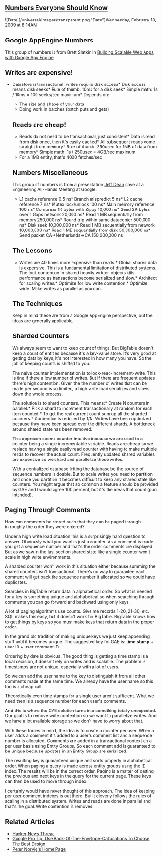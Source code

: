 ## [Numbers Everyone Should Know](/blog/2009/2/18/numbers-everyone-should-know.html)

<div class="journal-entry-tag journal-entry-tag-post-title"><span class="posted-on">![Date](/universal/images/transparent.png "Date")Wednesday, February 18, 2009 at 8:14AM</span></div>

<div class="body">

## Google AppEngine Numbers

This group of numbers is from Brett Slatkin in [Building Scalable Web Apps with Google App Engine](http://sites.google.com/site/io/building-scalable-web-applications-with-google-app-engine).

## Writes are expensive!

*   Datastore is transactional: writes require disk access*   Disk access means disk seeks*   Rule of thumb: 10ms for a disk seek*   Simple math: 1s / 10ms = 100 seeks/sec maximum*   Depends on:  
    * The size and shape of your data  
    * Doing work in batches (batch puts and gets)  

    ## Reads are cheap!

    *   Reads do not need to be transactional, just consistent*   Data is read from disk once, then it's easily cached*   All subsequent reads come straight from memory*   Rule of thumb: 250usec for 1MB of data from memory*   Simple math: 1s / 250usec = 4GB/sec maximum  
    * For a 1MB entity, that's 4000 fetches/sec  

    ## Numbers Miscellaneous

    This group of numbers is from a presentation [Jeff Dean](http://moderator.appspot.com/#9/e=c9&t=Numbers+everyone+should+know) gave at a Engineering All-Hands Meeting at Google.  

    *   L1 cache reference 0.5 ns*   Branch mispredict 5 ns*   L2 cache reference 7 ns*   Mutex lock/unlock 100 ns*   Main memory reference 100 ns*   Compress 1K bytes with Zippy 10,000 ns*   Send 2K bytes over 1 Gbps network 20,000 ns*   Read 1 MB sequentially from memory 250,000 ns*   Round trip within same datacenter 500,000 ns*   Disk seek 10,000,000 ns*   Read 1 MB sequentially from network 10,000,000 ns*   Read 1 MB sequentially from disk 30,000,000 ns*   Send packet CA->Netherlands->CA 150,000,000 ns  

    ## The Lessons

    *   Writes are 40 times more expensive than reads.*   Global shared data is expensive. This is a fundamental limitation of distributed systems. The lock contention in shared heavily written objects kills performance as transactions become serialized and slow.*   Architect for scaling writes.*   Optimize for low write contention.*   Optimize wide. Make writes as parallel as you can.  

    ## The Techniques

    Keep in mind these are from a Google AppEngine perspective, but the ideas are generally applicable.  

    ## Sharded Counters

    We always seem to want to keep count of things. But BigTable doesn't keep a count of entities because it's a key-value store. It's very good at getting data by keys, it's not interested in how many you have. So the job of keeping counts is shifted to you.  

    The naive counter implementation is to lock-read-increment-write. This is fine if there a low number of writes. But if there are frequent updates there's high contention. Given the the number of writes that can be made per second is so limited, a high write load serializes and slows down the whole process.  

    The solution is to shard counters. This means:*   Create N counters in parallel.*   Pick a shard to increment transactionally at random for each item counted.*   To get the real current count sum up all the sharded counters.*   Contention is reduced by 1/N. Writes have been optimized because they have been spread over the different shards. A bottleneck around shared state has been removed.  

    This approach seems counter-intuitive because we are used to a counter being a single incrementable variable. Reads are cheap so we replace having a single easily read counter with having to make multiple reads to recover the actual count. Frequently updated shared variables are expensive so we shard and parallelize those writes.  

    With a centralized database letting the database be the source of sequence numbers is doable. But to scale writes you need to partition and once you partition it becomes difficult to keep any shared state like counters. You might argue that so common a feature should be provided by GAE and I would agree 100 percent, but it's the ideas that count (pun intended).

## Paging Through Comments

How can comments be stored such that they can be paged through  
in roughly the order they were entered?  

Under a high write load situation this is a surprisingly hard question to answer. Obviously what you want is just a counter. As a comment is made you get a sequence number and that's the order comments are displayed. But as we saw in the last section shared state like a single counter won't scale in high write environments.  

A sharded counter won't work in this situation either because summing the shared counters isn't transactional. There's no way to guarantee each comment will get back the sequence number it allocated so we could have duplicates.  

Searches in BigTable return data in alphabetical order. So what is needed for a key is something unique and alphabetical so when searching through comments you can go forward and backward using only keys.  

A lot of paging algorithms use counts. Give me records 1-20, 21-30, etc. SQL makes this easy, but it doesn't work for BigTable. BigTable knows how to get things by keys so you must make keys that return data in the proper order.  

In the grand old tradition of making unique keys we just keep appending stuff until it becomes unique. The suggested key for GAE is: **time stamp** + user ID + user comment ID.  

Ordering by date is obvious. The good thing is getting a time stamp is a local decision, it doesn't rely on writes and is scalable. The problem is timestamps are not unique, especially with a lot of users.  

So we can add the user name to the key to distinguish it from all other comments made at the same time. We already have the user name so this too is a cheap call.  

Theoretically even time stamps for a single user aren't sufficient. What we need then is a sequence number for each user's comments.  

And this is where the GAE solution turns into something totally unexpected. Our goal is to remove write contention so we want to parallelize writes. And we have a lot available storage so we don't have to worry about that.  

With these forces in mind, the idea is to create a counter per user. When a user adds a comment it's added to a user's comment list and a sequence number is allocated. Comments are added in a transactional context on a per user basis using Entity Groups. So each comment add is guaranteed to be unique because updates in an Entity Group are serialized.  

The resulting key is guaranteed unique and sorts properly in alphabetical order. When paging a query is made across entity groups using the ID index. The results will be in the correct order. Paging is a matter of getting the previous and next keys in the query for the current page. These keys can then be used to move through index.  

I certainly would have never thought of this approach. The idea of keeping per user comment indexes is out there. But it cleverly follows the rules of scaling in a distributed system. Writes and reads are done in parallel and that's the goal. Write contention is removed.

## Related Articles

*   [Hacker News Thread](http://news.ycombinator.net/item?id=2344768)
*   [Google Pro Tip: Use Back-Of-The-Envelope-Calculations To Choose The Best Design](http://highscalability.com/blog/2011/1/26/google-pro-tip-use-back-of-the-envelope-calculations-to-choo.html)
*   [Peter Norvig's Home Page](http://norvig.com/)

</div>